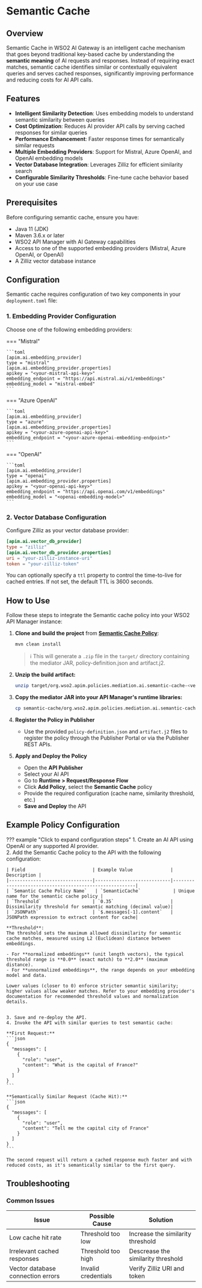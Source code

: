 # Semantic Cache

## Overview

Semantic Cache in WSO2 AI Gateway is an intelligent cache mechanism that goes beyond traditional key-based cache by understanding the **semantic meaning** of AI requests and responses. Instead of requiring exact matches, semantic cache identifies similar or contextually equivalent queries and serves cached responses, significantly improving performance and reducing costs for AI API calls.

## Features

- **Intelligent Similarity Detection**: Uses embedding models to understand semantic similarity between queries
- **Cost Optimization**: Reduces AI provider API calls by serving cached responses for similar queries
- **Performance Enhancement**: Faster response times for semantically similar requests
- **Multiple Embedding Providers**: Support for Mistral, Azure OpenAI, and OpenAI embedding models
- **Vector Database Integration**: Leverages Zilliz for efficient similarity search
- **Configurable Similarity Thresholds**: Fine-tune cache behavior based on your use case

## Prerequisites

Before configuring semantic cache, ensure you have:

- Java 11 (JDK)
- Maven 3.6.x or later
- WSO2 API Manager with AI Gateway capabilities
- Access to one of the supported embedding providers (Mistral, Azure OpenAI, or OpenAI)
- A Zilliz vector database instance

## Configuration

Semantic cache requires configuration of two key components in your `deployment.toml` file:

### 1. Embedding Provider Configuration

Choose one of the following embedding providers:

=== "Mistral"

    ```toml
    [apim.ai.embedding_provider]
    type = "mistral"
    [apim.ai.embedding_provider.properties]
    apikey = "<your-mistral-api-key>"
    embedding_endpoint = "https://api.mistral.ai/v1/embeddings"
    embedding_model = "mistral-embed"
    ```

=== "Azure OpenAI"

    ```toml
    [apim.ai.embedding_provider]
    type = "azure"
    [apim.ai.embedding_provider.properties]
    apikey = "<your-azure-openai-api-key>"
    embedding_endpoint = "<your-azure-openai-embedding-endpoint>"
    ```

=== "OpenAI"

    ```toml
    [apim.ai.embedding_provider]
    type = "openai"
    [apim.ai.embedding_provider.properties]
    apikey = "<your-openai-api-key>"
    embedding_endpoint = "https://api.openai.com/v1/embeddings"
    embedding_model = "<openai-embedding-model>"
    ```

### 2. Vector Database Configuration
Configure Zilliz as your vector database provider:

```toml
[apim.ai.vector_db_provider]
type = "zilliz"
[apim.ai.vector_db_provider.properties]
uri = "your-zilliz-instance-uri"
token = "your-zilliz-token"
```

You can optionally specify a `ttl` property to control the time-to-live for cached entries. If not set, the default TTL is 3600 seconds.

## How to Use

Follow these steps to integrate the Semantic cache policy into your WSO2 API Manager instance:

1. **Clone and build the project** from [**Semantic Cache Policy**](https://github.com/wso2-extensions/apim-policies/tree/main/mediation/ai/semantic-cache):

    ```bash
    mvn clean install
    ```

    > ℹ️ This will generate a `.zip` file in the `target/` directory containing the mediator JAR, policy-definition.json and artifact.j2.

2. **Unzip the build artifact:**  
    ```bash
    unzip target/org.wso2.apim.policies.mediation.ai.semantic-cache-<version>-distribution -d semantic-cache
    ```

3. **Copy the mediator JAR into your API Manager's runtime libraries:**  
    ```bash
    cp semantic-cache/org.wso2.apim.policies.mediation.ai.semantic-cache-<version>.jar $APIM_HOME/repository/components/lib/
    ```

4. **Register the Policy in Publisher**  
    - Use the provided `policy-definition.json` and `artifact.j2` files to register the policy through the Publisher Portal or via the Publisher REST APIs.

5. **Apply and Deploy the Policy**
    - Open the **API Publisher**
    - Select your AI API
    - Go to **Runtime > Request/Response Flow**
    - Click **Add Policy**, select the **Semantic Cache** policy
    - Provide the required configuration (cache name, similarity threshold, etc.)
    - **Save and Deploy** the API

## Example Policy Configuration

??? example "Click to expand configuration steps"
    1. Create an AI API using OpenAI or any supported AI provider.  
    2. Add the Semantic Cache policy to the API with the following configuration:

    | Field                         | Example Value              | Description |
    |-------------------------------|----------------------------|--------------------------------------------------------|
    | `Semantic Cache Policy Name`   | `SemanticCache`            | Unique name for the semantic cache policy |
    | `Threshold`                   | `0.35`                     | Dissimilarity threshold for semantic matching (decimal value)|
    | `JSONPath`                    | `$.messages[-1].content`   | JSONPath expression to extract content for cache|

    **Threshold**:  
    The threshold sets the maximum allowed dissimilarity for semantic cache matches, measured using L2 (Euclidean) distance between embeddings.

    - For **normalized embeddings** (unit length vectors), the typical threshold range is **0.0** (exact match) to **2.0** (maximum distance).
    - For **unnormalized embeddings**, the range depends on your embedding model and data.

    Lower values (closer to 0) enforce stricter semantic similarity; higher values allow weaker matches. Refer to your embedding provider's documentation for recommended threshold values and normalization details.


    3. Save and re-deploy the API.  
    4. Invoke the API with similar queries to test semantic cache:

    **First Request:**
    ```json
    {
      "messages": [
        {
          "role": "user",
          "content": "What is the capital of France?"
        }
      ]
    }
    ```

    **Semantically Similar Request (Cache Hit):**
    ```json
    {
      "messages": [
        {
          "role": "user",
          "content": "Tell me the capital city of France"
        }
      ]
    }
    ```

    The second request will return a cached response much faster and with reduced costs, as it's semantically similar to the first query.


## Troubleshooting

### Common Issues

| Issue | Possible Cause | Solution |
|-------|----------------|----------|
| Low cache hit rate | Threshold too low | Increase the similarity threshold |
| Irrelevant cached responses | Threshold too high | Descrease the similarity threshold |
| Vector database connection errors | Invalid credentials | Verify Zilliz URI and token |
